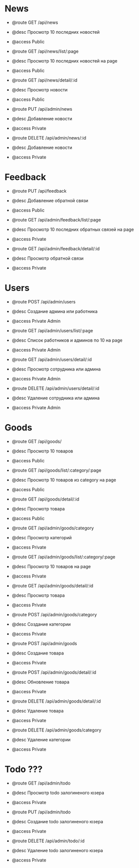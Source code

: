 # News 

- @route   GET /api/news
- @desc    Просмотр 10 последних новостей
- @access  Public

- @route   GET /api/news/list/:page
- @desc    Просмотр 10 последних новостей на page
- @access  Public

- @route   GET /api/news/detail/:id
- @desc    Просмотр новости
- @access  Public

- @route   PUT /api/admin/news
- @desc    Добавление новости
- @access  Private

- @route   DELETE /api/admin/news/:id
- @desc    Добавление новости
- @access  Private

# Feedback

- @route   PUT /api/feedback
- @desc    Добавление обратной связи
- @access  Public

- @route   GET /api/admin/feedback/list/:page
- @desc    Просмотр 10 последних обратных связей на page
- @access  Private

- @route   GET /api/admin/feedback/detail/:id
- @desc    Просмотр обратной связи
- @access  Private

# Users

- @route   POST /api/admin/users
- @desc    Создание админа или работника
- @access  Private Admin

- @route   GET /api/admin/users/list/:page
- @desc    Список работников и админов по 10 на page
- @access  Private Admin

- @route   GET /api/admin/users/detail/:id
- @desc    Просмотр сотрудника или админа
- @access  Private Admin

- @route   DELETE /api/admin/users/detail/:id
- @desc    Удаление сотрудника или админа
- @access  Private Admin

# Goods

- @route   GET /api/goods/
- @desc    Просмотр 10 товаров
- @access  Public

- @route   GET /api/goods/list/:category/:page
- @desc    Просмотр 10 товаров из category на page
- @access  Public

- @route   GET /api/goods/detail/:id
- @desc    Просмотр товара
- @access  Public

- @route   GET /api/admin/goods/category
- @desc    Просмотр категорий
- @access  Private

- @route   GET /api/admin/goods/list/:category/:page
- @desc    Просмотр 10 товаров на page
- @access  Private

- @route   GET /api/admin/goods/detail/:id
- @desc    Просмотр товара
- @access  Private

- @route   POST /api/admin/goods/category
- @desc    Создание категории
- @access  Private

- @route   POST /api/admin/goods
- @desc    Создание товара
- @access  Private

- @route   POST /api/admin/goods/detail/:id
- @desc    Обновление товара
- @access  Private

- @route   DELETE /api/admin/goods/detail/:id
- @desc    Удаление товара
- @access  Private

- @route   DELETE /api/admin/goods/category
- @desc    Удаление категории
- @access  Private

# Todo ???

- @route   GET /api/admin/todo
- @desc    Просмотр todo залогиненого юзера
- @access  Private

- @route   PUT /api/admin/todo
- @desc    Создание todo залогиненого юзера
- @access  Private

- @route   DELETE /api/admin/todo/:id
- @desc    Удаление todo залогиненого юзера
- @access  Private